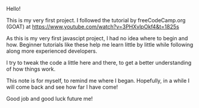 Hello!

This is my very first project.
I followed the tutorial by freeCodeCamp.org (GOAT) at
https://www.youtube.com/watch?v=3PHXvlpOkf4&t=1825s

As this is my very first javascipt project, I had no idea where to begin and how.
Beginner tutorials like these help me learn little by little while following along more experienced developers.

I try to tweak the code a little here and there, to get a better understanding of how things work.

This note is for myself, to remind me where I began. Hopefully, in a while I will come back and see how far I have come!

Good job and good luck future me!
